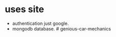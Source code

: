 # uses site

- authentication just google.
- mongodb database.
#   g e n i o u s - c a r - m e c h a n i c s  
 